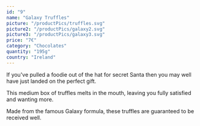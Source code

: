 ```yaml
---
id: "9"
name: "Galaxy Truffles"
picture: "/productPics/truffles.svg"
picture2: "/productPics/galaxy2.svg"
picture3: "/productPics/galaxy3.svg"
price: "7€"
category: "Chocolates"
quantity: "195g"
country: "Ireland"
---
```

If you've pulled a foodie out of the hat for secret Santa then you may well have just landed on the perfect gift.

This medium box of truffles melts in the mouth, leaving you fully satisfied and wanting more.

Made from the famous Galaxy formula, these truffles are guaranteed to be received well.